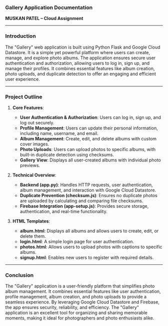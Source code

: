 ### Gallery Application Documentation  
**MUSKAN PATEL – Cloud Assignment**  

---

### Introduction  
The "Gallery" web application is built using Python Flask and Google Cloud Datastore. It is a simple yet powerful platform where users can create, manage, and explore photo albums. The application ensures secure user authentication and authorization, allowing users to log in, sign up, and manage their profiles. It combines essential features like album creation, photo uploads, and duplicate detection to offer an engaging and efficient user experience.  

---

### Project Outline  
1. **Core Features**:  
   - **User Authentication & Authorization**: Users can log in, sign up, and log out securely.  
   - **Profile Management**: Users can update their personal information, including name, username, and email.  
   - **Album Management**: Create, edit, and delete albums with custom cover images.  
   - **Photo Uploads**: Users can upload photos to specific albums, with built-in duplicate detection using checksums.  
   - **Gallery View**: Displays all user-created albums with individual photo previews.  

2. **Technical Overview**:  
   - **Backend (app.py)**: Handles HTTP requests, user authentication, album management, and interaction with Google Cloud Datastore.  
   - **Duplicate Prevention (checksum.js)**: Ensures no duplicate photos are uploaded by calculating and comparing file checksums.  
   - **Firebase Integration (app-setup.js)**: Provides secure storage, authentication, and real-time functionality.  

3. **HTML Templates**:  
   - **album.html**: Displays all albums and allows users to create, edit, or delete them.  
   - **login.html**: A simple login page for user authentication.  
   - **photos.html**: Allows users to upload photos with captions to specific albums.  
   - **signup.html**: Enables new users to register with required details.  

---

### Conclusion  
The "Gallery" application is a user-friendly platform that simplifies photo album management. It combines essential features like user authentication, profile management, album creation, and photo uploads to provide a seamless experience. By leveraging Google Cloud Datastore and Firebase, the app ensures security, reliability, and efficiency. The "Gallery" application is an excellent tool for organizing and sharing memorable moments, making it ideal for photographers and photo enthusiasts alike.
